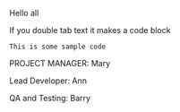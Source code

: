 Hello all

If you double tab text it makes a code block

    This is some sample code


PROJECT MANAGER: Mary

Lead Developer: Ann

QA and Testing: Barry
